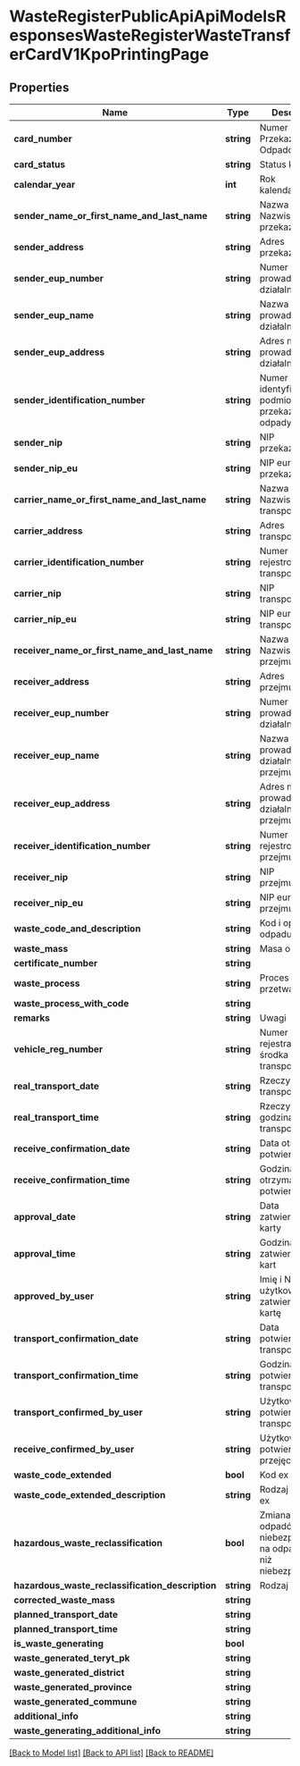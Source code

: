 # WasteRegisterPublicApiApiModelsResponsesWasteRegisterWasteTransferCardV1KpoPrintingPage

## Properties
Name | Type | Description | Notes
------------ | ------------- | ------------- | -------------
**card_number** | **string** | Numer Karty Przekazania Odpadów | [optional] 
**card_status** | **string** | Status karty | [optional] 
**calendar_year** | **int** | Rok kalendarzowy | [optional] 
**sender_name_or_first_name_and_last_name** | **string** | Nazwa lub Imię i Nazwisko przekazującego | [optional] 
**sender_address** | **string** | Adres przekazującego | [optional] 
**sender_eup_number** | **string** | Numer miejsca prowadzenia działalności | [optional] 
**sender_eup_name** | **string** | Nazwa miejsca prowadzenia działalności | [optional] 
**sender_eup_address** | **string** | Adres miejsca prowadzenia działalności | [optional] 
**sender_identification_number** | **string** | Numer identyfikacyjny podmiotu przekazującego odpady | [optional] 
**sender_nip** | **string** | NIP przekazującego | [optional] 
**sender_nip_eu** | **string** | NIP europejski przekazującego | [optional] 
**carrier_name_or_first_name_and_last_name** | **string** | Nazwa lub Imię i Nazwisko transportującego | [optional] 
**carrier_address** | **string** | Adres transportującego | [optional] 
**carrier_identification_number** | **string** | Numer rejestrowy transportującego | [optional] 
**carrier_nip** | **string** | NIP transportującego | [optional] 
**carrier_nip_eu** | **string** | NIP europejski transportującego | [optional] 
**receiver_name_or_first_name_and_last_name** | **string** | Nazwa lub Imię i Nazwisko przejmującego | [optional] 
**receiver_address** | **string** | Adres przejmującego | [optional] 
**receiver_eup_number** | **string** | Numer miejsca prowadzenia działalności | [optional] 
**receiver_eup_name** | **string** | Nazwa miejsca prowadzenia działalności przejmującego | [optional] 
**receiver_eup_address** | **string** | Adres miejsca prowadzenia działalności przejmującego | [optional] 
**receiver_identification_number** | **string** | Numer rejestrowy przejmującego | [optional] 
**receiver_nip** | **string** | NIP przejmującego | [optional] 
**receiver_nip_eu** | **string** | NIP europejski przejmującego | [optional] 
**waste_code_and_description** | **string** | Kod i opis odpadu | [optional] 
**waste_mass** | **string** | Masa odpadów | [optional] 
**certificate_number** | **string** |  | [optional] 
**waste_process** | **string** | Proces przetwarzania | [optional] 
**waste_process_with_code** | **string** |  | [optional] 
**remarks** | **string** | Uwagi | [optional] 
**vehicle_reg_number** | **string** | Numer rejestracyjny środka transportu | [optional] 
**real_transport_date** | **string** | Rzeczywista data transportu | [optional] 
**real_transport_time** | **string** | Rzeczywista godzina transportu | [optional] 
**receive_confirmation_date** | **string** | Data otrzymania potwierdzenia | [optional] 
**receive_confirmation_time** | **string** | Godzina otrzymania potwierdzenia | [optional] 
**approval_date** | **string** | Data zatwierdzenia karty | [optional] 
**approval_time** | **string** | Godzina zatwierdzenia kart | [optional] 
**approved_by_user** | **string** | Imię i Nazwisko użytkownika zatwierdzającego kartę | [optional] 
**transport_confirmation_date** | **string** | Data potwierdzenia transportu | [optional] 
**transport_confirmation_time** | **string** | Godzina potwierdzenia transportu | [optional] 
**transport_confirmed_by_user** | **string** | Użytkownik potwierdzający transport | [optional] 
**receive_confirmed_by_user** | **string** | Użytkownik potwierdzający przejęcie | [optional] 
**waste_code_extended** | **bool** | Kod ex | [optional] 
**waste_code_extended_description** | **string** | Rodzaj odpadu ex | [optional] 
**hazardous_waste_reclassification** | **bool** | Zmiana statusu odpadów niebezpiecznych na odpady inne niż niebezpieczne | [optional] 
**hazardous_waste_reclassification_description** | **string** | Rodzaj odpadu | [optional] 
**corrected_waste_mass** | **string** |  | [optional] 
**planned_transport_date** | **string** |  | [optional] 
**planned_transport_time** | **string** |  | [optional] 
**is_waste_generating** | **bool** |  | [optional] 
**waste_generated_teryt_pk** | **string** |  | [optional] 
**waste_generated_district** | **string** |  | [optional] 
**waste_generated_province** | **string** |  | [optional] 
**waste_generated_commune** | **string** |  | [optional] 
**additional_info** | **string** |  | [optional] 
**waste_generating_additional_info** | **string** |  | [optional] 

[[Back to Model list]](../README.md#documentation-for-models) [[Back to API list]](../README.md#documentation-for-api-endpoints) [[Back to README]](../README.md)


